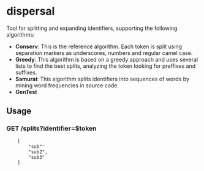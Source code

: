 # dispersal

Tool for splitting and expanding identifiers, supporting the following algorithms:

* **Conserv**: This is the reference algorithm. Each token is split using separation markers as underscores, numbers and regular camel case.
* **Greedy**: This algorithm is based on a greedy approach and uses several lists to find the best splits, analyzing the token looking for preffixes and suffixes.
* **Samurai**: This algorithm splits identifiers into sequences of words by mining word frequencies in source code.
* **GenTest**

## Usage

### GET /splits?identifier=$token

```
    [
        "sub"'
        "sub2",
        "sub3"
    ]
```
